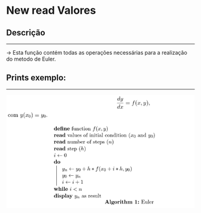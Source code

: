 # New read Valores

## Descrição ##
-------------------------
-> Esta função contém todas as operações necessárias para a realização do metodo de Euler.



## Prints exemplo: ##
-------------------------
![euler](../Imagens/euler.png)